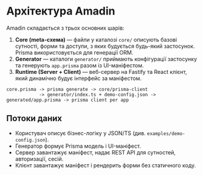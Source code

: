 # Архітектура Amadin

Amadin складається з трьох основних шарів:

1. **Core (meta-схема)** — файли у каталозі `core/` описують базові сутності, форми та доступи, з яких будується будь-який застосунок. Prisma використовується для генерації ORM.
2. **Generator** — каталоги `generator/` приймають конфігурації застосунку та генерують `app.prisma` разом із UI-маніфестом.
3. **Runtime (Server + Client)** — веб-сервер на Fastify та React клієнт, який динамічно будує інтерфейс за маніфестом.

```
core.prisma -> prisma generate -> core/prisma-client
            -> generator/index.ts + demo-config.json -> generated/app.prisma -> prisma client per app
```

## Потоки даних

- Користувач описує бізнес-логіку у JSON/TS (див. `examples/demo-config.json`).
- Генератор формує Prisma модель і UI-маніфест.
- Сервер завантажує маніфест, надає REST API для сутностей, авторизації, сесій.
- Клієнт завантажує маніфест і рендерить форми без статичного коду.
